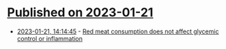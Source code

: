 # [Published on 2023-01-21](index.md)

* [2023-01-21, 14:14:45](https://news.ycombinator.com/item?id=34466536) - [Red meat consumption does not affect glycemic control or inflammation](https://pubmed.ncbi.nlm.nih.gov/32910818/)
